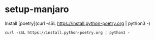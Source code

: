 # setup-manjaro

Install [poetry](curl -sSL https://install.python-poetry.org | python3 -)
```shell
curl -sSL https://install.python-poetry.org | python3 -
```
